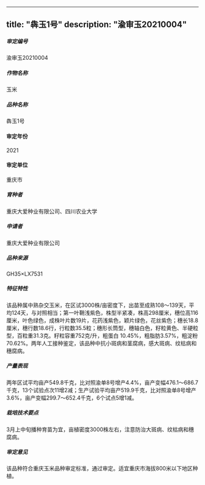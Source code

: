 
---
title: "犇玉1号"
description: "渝审玉20210004"
---
##### 审定编号 
渝审玉20210004

##### 作物名称
玉米

##### 品种名称
犇玉1号

#### 审定年份
2021	

#### 审定单位
重庆市

##### 育种者
重庆大爱种业有限公司、四川农业大学

##### 申请者
重庆大爱种业有限公司

##### 品种来源
GH35×LX7531

##### 特征特性
该品种属中熟杂交玉米，在区试3000株/亩密度下，出苗至成熟108～139天，平均124天，与对照相当；第一叶鞘浅紫色，株型半紧凑，株高298厘米，穗位高116厘米，叶色绿色，成株叶片数19片，花药浅紫色，颖片绿色，花丝紫色；穗长18.8厘米，穗行数18.6行，行粒数35.5粒；穗形长筒型，穗轴白色，籽粒黄色、半硬粒型，百粒重31.3克。籽粒容重752克/升，粗蛋白 10.45%，粗脂肪3.57%，粗淀粉70.62%。两年人工接种鉴定，该品种中抗小斑病和茎腐病，感大斑病、纹枯病和穗腐病。

##### 产量表现
两年区试平均亩产549.8千克，比对照渝单8号增产4.4%，亩产变幅476.1～686.7千克，13个试验点次11增2减；生产试验平均亩产519.9千克，比对照渝单8号增产3.6%，亩产变幅299.7～652.4千克，6个试点5增1减。

##### 栽培技术要点
3月上中旬播种育苗为宜，亩植密度3000株左右，注意防治大斑病、纹枯病和穗腐病。

##### 审定意见
该品种符合重庆玉米品种审定标准，通过审定。适宜重庆市海拔800米以下地区种植。


